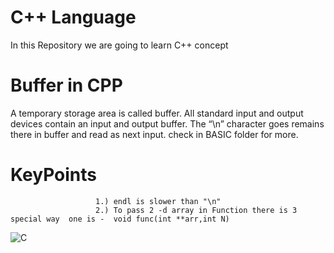 # C++ Language
In this Repository we are going to learn C++ concept 

# Buffer in CPP
A temporary storage area is called buffer. All standard input and output devices contain an input and output buffer. 
            The “\n” character goes remains there in buffer and read as next input.
            check in BASIC folder for more.
# KeyPoints
                       1.) endl is slower than "\n"
                       2.) To pass 2 -d array in Function there is 3 special way  one is -  void func(int **arr,int N)
                       
                     

![C](https://github.com/MScodi/Cpp-language/blob/main/complexity.png)
